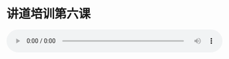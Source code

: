 # 讲道培训第六课

<audio style="width: 100%;" preload="false" controls controlslist="nodownload"><source src="http://file.simai.life/audio/mp3/old/25840.mp3" type="audio/mpeg">Your browser does not support the audio element.</audio>


